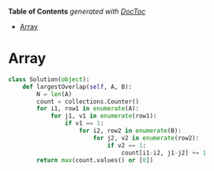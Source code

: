 <!-- START doctoc generated TOC please keep comment here to allow auto update -->
<!-- DON'T EDIT THIS SECTION, INSTEAD RE-RUN doctoc TO UPDATE -->
**Table of Contents**  *generated with [DocToc](https://github.com/thlorenz/doctoc)*

- [Array](#array)

<!-- END doctoc generated TOC please keep comment here to allow auto update -->

# Array

```python
class Solution(object):
    def largestOverlap(self, A, B):
        N = len(A)
        count = collections.Counter()
        for i1, row1 in enumerate(A):
            for j1, v1 in enumerate(row1):
                if v1 == 1:
                    for i2, row2 in enumerate(B):
                        for j2, v2 in enumerate(row2):
                            if v2 == 1:
                                count[i1-i2, j1-j2] += 1
        return max(count.values() or [0])
```
